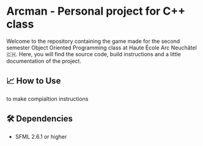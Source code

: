 # Arcman - Personal project for C++ class

Welcome to the repository containing the game made for the second semester Object Oriented Programming class at Haute École Arc Neuchâtel 🇨🇭.
Here, you will find the source code, build instructions and a little documentation of the project.

## 📈 How to Use

to make compialtion instructions

## 🛠️ Dependencies

* SFML 2.6.1 or higher
